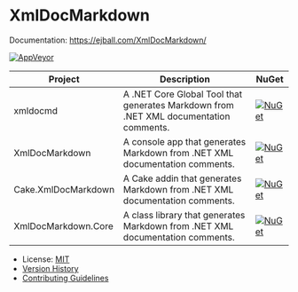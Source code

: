 # XmlDocMarkdown

Documentation: https://ejball.com/XmlDocMarkdown/

[![AppVeyor](https://img.shields.io/appveyor/ci/ejball/xmldocmarkdown.svg)](https://ci.appveyor.com/project/ejball/xmldocmarkdown)

Project | Description | NuGet
--- | --- | ---
xmldocmd | A .NET Core Global Tool that generates Markdown from .NET XML documentation comments. | [![NuGet](https://img.shields.io/nuget/v/xmldocmd.svg)](https://www.nuget.org/packages/xmldocmd)
XmlDocMarkdown | A console app that generates Markdown from .NET XML documentation comments. | [![NuGet](https://img.shields.io/nuget/v/XmlDocMarkdown.svg)](https://www.nuget.org/packages/XmlDocMarkdown)
Cake.XmlDocMarkdown | A Cake addin that generates Markdown from .NET XML documentation comments. | [![NuGet](https://img.shields.io/nuget/v/Cake.XmlDocMarkdown.svg)](https://www.nuget.org/packages/Cake.XmlDocMarkdown)
XmlDocMarkdown.Core | A class library that generates Markdown from .NET XML documentation comments. | [![NuGet](https://img.shields.io/nuget/v/XmlDocMarkdown.Core.svg)](https://www.nuget.org/packages/XmlDocMarkdown.Core)

* License: [MIT](LICENSE)
* [Version History](VersionHistory.md)
* [Contributing Guidelines](CONTRIBUTING.md)
